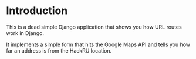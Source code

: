 # Introduction

This is a dead simple Django application that shows you how URL routes work in Django.

It implements a simple form that hits the Google Maps API and tells you how far an address is from the HackRU location.
